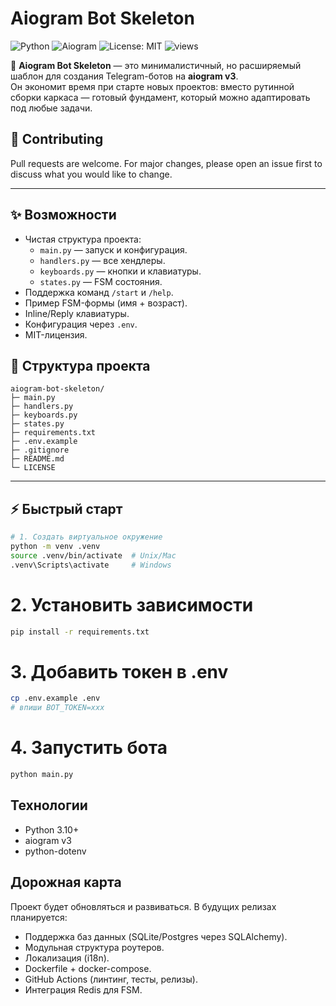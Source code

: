 # Aiogram Bot Skeleton

![Python](https://img.shields.io/badge/python-3.10+-blue.svg)
![Aiogram](https://img.shields.io/badge/aiogram-v3-green.svg)
![License: MIT](https://img.shields.io/badge/License-MIT-yellow.svg)
![views](https://visitor-badge.laobi.icu/badge?page_id=mrkorzun&left_text=views)



🚀 **Aiogram Bot Skeleton** — это минималистичный, но расширяемый шаблон для создания Telegram-ботов на **aiogram v3**.  
Он экономит время при старте новых проектов: вместо рутинной сборки каркаса — готовый фундамент, который можно адаптировать под любые задачи.

## 🤝 Contributing
Pull requests are welcome. For major changes, please open an issue first to discuss what you would like to change.

---

## ✨ Возможности
- Чистая структура проекта:
  - `main.py` — запуск и конфигурация.
  - `handlers.py` — все хендлеры.
  - `keyboards.py` — кнопки и клавиатуры.
  - `states.py` — FSM состояния.
- Поддержка команд `/start` и `/help`.
- Пример FSM-формы (имя + возраст).
- Inline/Reply клавиатуры.
- Конфигурация через `.env`.
- MIT-лицензия.

## 📂 Структура проекта
```text
aiogram-bot-skeleton/
├─ main.py
├─ handlers.py
├─ keyboards.py
├─ states.py
├─ requirements.txt
├─ .env.example
├─ .gitignore
├─ README.md
└─ LICENSE
```

---

## ⚡ Быстрый старт

```bash
# 1. Создать виртуальное окружение
python -m venv .venv
source .venv/bin/activate  # Unix/Mac
.venv\Scripts\activate     # Windows
```

# 2. Установить зависимости
```bash
pip install -r requirements.txt
```

# 3. Добавить токен в .env
```bash
cp .env.example .env
# впиши BOT_TOKEN=xxx
```

# 4. Запустить бота
```bash
python main.py
```

## Технологии
- Python 3.10+
- aiogram v3
- python-dotenv

## Дорожная карта

Проект будет обновляться и развиваться. В будущих релизах планируется:
- Поддержка баз данных (SQLite/Postgres через SQLAlchemy).
- Модульная структура роутеров.
- Локализация (i18n).
- Dockerfile + docker-compose.
- GitHub Actions (линтинг, тесты, релизы).
- Интеграция Redis для FSM.
